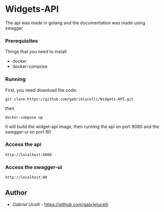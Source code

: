 # Widgets-API

The api was made in golang and the documentation was made using swagger

### Prerequisites

Things that you need to install

* docker
* docker-compose

### Running

First, you need download the code:

```
git clone https://github.com/gabrielucelli/Widgets-API.git
```

then

```
docker-compose up
```

It will build the widget-api image, then running the api on port 8080 and the swagger-ui on port 80

### Access the api

```
http://localhost:8080
```

### Access the swagger-ui

```
http://localhost:80
```

## Author

* *Gabriel Ucelli* - https://github.com/gabrielucelli
